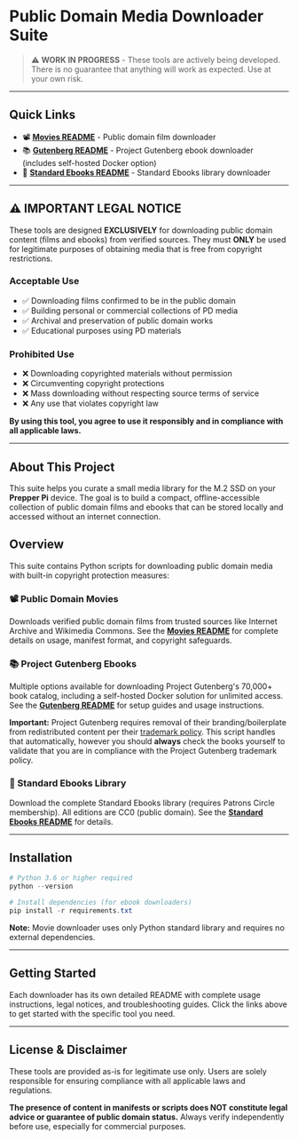 
# Public Domain Media Downloader Suite

> ⚠️ **WORK IN PROGRESS** - These tools are actively being developed. There is no guarantee that anything will work as expected. Use at your own risk.

---

## Quick Links

- 📽️ **[Movies README](movies/README.md)** - Public domain film downloader
- 📚 **[Gutenberg README](ebooks/GUTENBERG_README.md)** - Project Gutenberg ebook downloader (includes self-hosted Docker option)
- 📖 **[Standard Ebooks README](ebooks/STANDARD_EBOOKS_README.md)** - Standard Ebooks library downloader

---

## ⚠️ IMPORTANT LEGAL NOTICE

These tools are designed **EXCLUSIVELY** for downloading public domain content (films and ebooks) from verified sources. They must **ONLY** be used for legitimate purposes of obtaining media that is free from copyright restrictions.

### Acceptable Use
- ✅ Downloading films confirmed to be in the public domain
- ✅ Building personal or commercial collections of PD media
- ✅ Archival and preservation of public domain works
- ✅ Educational purposes using PD materials

### Prohibited Use
- ❌ Downloading copyrighted materials without permission
- ❌ Circumventing copyright protections
- ❌ Mass downloading without respecting source terms of service
- ❌ Any use that violates copyright law

**By using this tool, you agree to use it responsibly and in compliance with all applicable laws.**

---

## About This Project

This suite helps you curate a small media library for the M.2 SSD on your **Prepper Pi** device. The goal is to build a compact, offline-accessible collection of public domain films and ebooks that can be stored locally and accessed without an internet connection.

## Overview

This suite contains Python scripts for downloading public domain media with built-in copyright protection measures:

### 📽️ Public Domain Movies
Downloads verified public domain films from trusted sources like Internet Archive and Wikimedia Commons. See the **[Movies README](movies/README.md)** for complete details on usage, manifest format, and copyright safeguards.

### 📚 Project Gutenberg Ebooks
Multiple options available for downloading Project Gutenberg's 70,000+ book catalog, including a self-hosted Docker solution for unlimited access. See the **[Gutenberg README](ebooks/GUTENBERG_README.md)** for setup guides and usage instructions.

**Important:** Project Gutenberg requires removal of their branding/boilerplate from redistributed content per their [trademark policy](https://www.gutenberg.org/policy/trademark_policy.html). This script handles that automatically, however you should **always** check the books yourself to validate that you are in compliance with the Project Gutenberg trademark policy.

### 📖 Standard Ebooks Library
Download the complete Standard Ebooks library (requires Patrons Circle membership). All editions are CC0 (public domain). See the **[Standard Ebooks README](ebooks/STANDARD_EBOOKS_README.md)** for details.

---

## Installation

```powershell
# Python 3.6 or higher required
python --version

# Install dependencies (for ebook downloaders)
pip install -r requirements.txt
```

**Note:** Movie downloader uses only Python standard library and requires no external dependencies.

---

## Getting Started

Each downloader has its own detailed README with complete usage instructions, legal notices, and troubleshooting guides. Click the links above to get started with the specific tool you need.

---

## License & Disclaimer

These tools are provided as-is for legitimate use only. Users are solely responsible for ensuring compliance with all applicable laws and regulations.

**The presence of content in manifests or scripts does NOT constitute legal advice or guarantee of public domain status.** Always verify independently before use, especially for commercial purposes.
